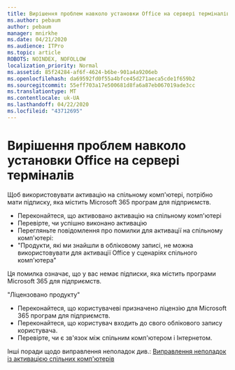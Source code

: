 ```yaml
---
title: Вирішення проблем навколо установки Office на сервері терміналів
ms.author: pebaum
author: pebaum
manager: mnirkhe
ms.date: 04/21/2020
ms.audience: ITPro
ms.topic: article
ROBOTS: NOINDEX, NOFOLLOW
localization_priority: Normal
ms.assetid: 85f24284-af6f-4624-b6be-901a4a9206eb
ms.openlocfilehash: da69592fd0f55a4bfce45d271aeca5cde1f659b2
ms.sourcegitcommit: 55eff703a17e500681d8fa6a87eb067019ade3cc
ms.translationtype: MT
ms.contentlocale: uk-UA
ms.lasthandoff: 04/22/2020
ms.locfileid: "43712695"
---
```

# <a name="solutions-for-issues-around-installing-office-on-a-terminal-server"></a>Вирішення проблем навколо установки Office на сервері терміналів

Щоб використовувати активацію на спільному комп'ютері, потрібно мати підписку, яка містить Microsoft 365 програм для підприємств.
  
- Переконайтеся, що активовано активацію на спільному комп'ютері
- Перевірте, чи успішно виконано активацію
- Перегляньте повідомлення про помилки для активації на спільному комп'ютері:
- "Продукти, які ми знайшли в обліковому записі, не можна використовувати для активації Office у сценаріях спільного комп'ютера"
  
Ця помилка означає, що у вас немає підписки, яка містить програми Microsoft 365 для підприємств.

"Ліцензовано продукту"

- Переконайтеся, що користувачеві призначено ліцензію для Microsoft 365 програм для підприємств.
- Переконайтеся, що користувач входить до свого облікового запису користувача.
- Перевірте, чи є зв'язок між спільним комп'ютером і Інтернетом.

Інші поради щодо виправлення неполадок див.: [Виправлення неполадок із активацією спільних комп'ютерів](https://docs.microsoft.com/DeployOffice/troubleshoot-issues-with-shared-computer-activation-for-office-365-proplus)